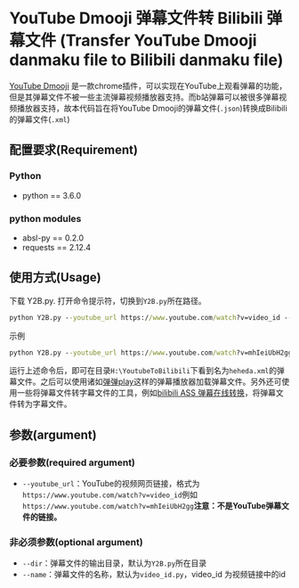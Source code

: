 # YouTube Dmooji 弹幕文件转 Bilibili 弹幕文件 (Transfer YouTube Dmooji danmaku file to Bilibili danmaku file)
[YouTube Dmooji](https://chrome.google.com/webstore/detail/dmooji-live-comments-danm/dcacgbaadlgfnmcpjncoobionpjnbnih) 是一款chrome插件，可以实现在YouTube上观看弹幕的功能，但是其弹幕文件不被一些主流弹幕视频播放器支持。而b站弹幕可以被很多弹幕视频播放器支持，故本代码旨在将YouTube Dmooji的弹幕文件(`.json`)转换成Bilibili的弹幕文件(`.xml`)
## 配置要求(Requirement)
### Python
* python == 3.6.0
### python modules
* absl-py == 0.2.0
* requests == 2.12.4
## 使用方式(Usage)
下载 Y2B.py. 打开命令提示符，切换到`Y2B.py`所在路径。
```cmd
python Y2B.py --youtube_url https://www.youtube.com/watch?v=video_id --dir D:\YouDirectory --name YourFileName
```
示例
```cmd
python Y2B.py --youtube_url https://www.youtube.com/watch?v=mhIeiUbH2gg --dir H:\YoutubeToBilibili --name heheda
```
运行上述命令后，即可在目录`H:\YoutubeToBilibili`下看到名为`heheda.xml`的弹幕文件。之后可以使用诸如[弹弹play](http://dandanplay.com/)这样的弹幕播放器加载弹幕文件。另外还可使用一些将弹幕文件转字幕文件的工具，例如[bilibili ASS 弹幕在线转换](https://tiansh.github.io/us-danmaku/bilibili/)，将弹幕文件转为字幕文件。
## 参数(argument)
### 必要参数(required argument)
- `--youtube_url`：YouTube的视频网页链接，格式为`https://www.youtube.com/watch?v=video_id`例如`https://www.youtube.com/watch?v=mhIeiUbH2gg`**注意：不是YouTube弹幕文件的链接。**
### 非必须参数(optional argument)
- `--dir`：弹幕文件的输出目录，默认为`Y2B.py`所在目录
- `--name`：弹幕文件的名称，默认为`video_id.py`，video_id 为视频链接中的id
